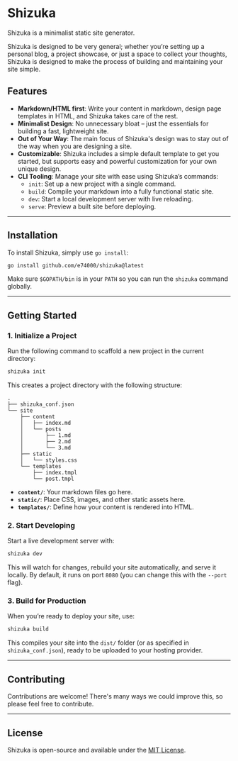 # Shizuka

Shizuka is a minimalist static site generator.

Shizuka is designed to be very general; whether you’re setting up a personal blog, a project showcase, or just a space to collect your thoughts, Shizuka is designed to make the process of building and maintaining your site simple.

## Features

- **Markdown/HTML first**: Write your content in markdown, design page templates in HTML, and Shizuka takes care of the rest.
- **Minimalist Design**: No unnecessary bloat – just the essentials for building a fast, lightweight site.
- **Out of Your Way**: The main focus of Shizuka's design was to stay out of the way when you are designing a site.
- **Customizable**: Shizuka includes a simple default template to get you started, but supports easy and powerful customization for your own unique design.
- **CLI Tooling**: Manage your site with ease using Shizuka’s commands:
   - `init`: Set up a new project with a single command.
   - `build`: Compile your markdown into a fully functional static site.
   - `dev`: Start a local development server with live reloading.
   - `serve`: Preview a built site before deploying.

---

## Installation

To install Shizuka, simply use `go install`:

```bash
go install github.com/e74000/shizuka@latest
```

Make sure `$GOPATH/bin` is in your `PATH` so you can run the `shizuka` command globally.

---

## Getting Started

### 1. Initialize a Project

Run the following command to scaffold a new project in the current directory:

```bash
shizuka init
```

This creates a project directory with the following structure:

```
.
├── shizuka_conf.json
└── site
    ├── content
    │   ├── index.md
    │   └── posts
    │       ├── 1.md
    │       ├── 2.md
    │       └── 3.md
    ├── static
    │   └── styles.css
    └── templates
        ├── index.tmpl
        └── post.tmpl
```

- **`content/`**: Your markdown files go here.
- **`static/`**: Place CSS, images, and other static assets here.
- **`templates/`**: Define how your content is rendered into HTML.

### 2. Start Developing

Start a live development server with:

```bash
shizuka dev
```

This will watch for changes, rebuild your site automatically, and serve it locally. By default, it runs on port `8080` (you can change this with the `--port` flag).

### 3. Build for Production

When you’re ready to deploy your site, use:

```bash
shizuka build
```

This compiles your site into the `dist/` folder (or as specified in `shizuka_conf.json`), ready to be uploaded to your hosting provider.

---

## Contributing

Contributions are welcome! There's many ways we could improve this, so please feel free to contribute.

---

## License

Shizuka is open-source and available under the [MIT License](LICENSE).
